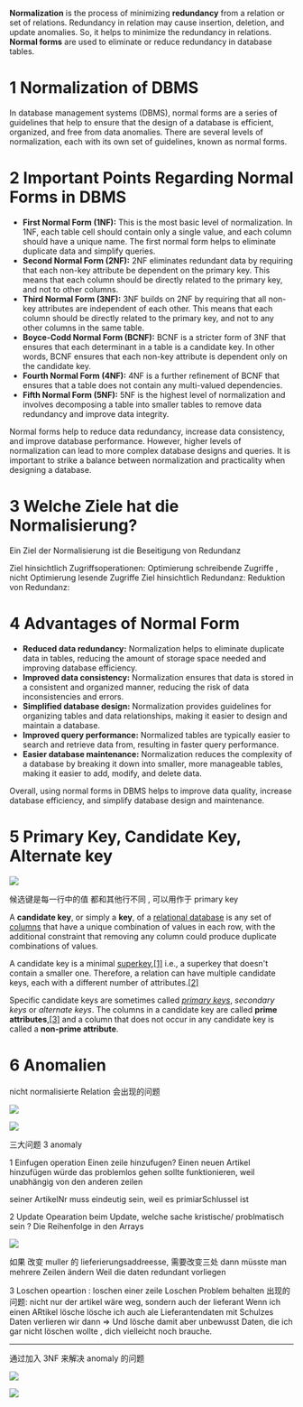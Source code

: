 
****Normalization**** is the process of minimizing ****redundancy**** from a relation or set of relations. Redundancy in relation may cause insertion, deletion, and update anomalies. So, it helps to minimize the redundancy in relations. ****Normal forms**** are used to eliminate or reduce redundancy in database tables.

# 1 Normalization of DBMS

In database management systems (DBMS), normal forms are a series of guidelines that help to ensure that the design of a database is efficient, organized, and free from data anomalies. There are several levels of normalization, each with its own set of guidelines, known as normal forms.

# 2 Important Points Regarding Normal Forms in DBMS

- ****First Normal Form (1NF):**** This is the most basic level of normalization. In 1NF, each table cell should contain only a single value, and each column should have a unique name. The first normal form helps to eliminate duplicate data and simplify queries.
- ****Second Normal Form (2NF):**** 2NF eliminates redundant data by requiring that each non-key attribute be dependent on the primary key. This means that each column should be directly related to the primary key, and not to other columns.
- ****Third Normal Form (3NF):**** 3NF builds on 2NF by requiring that all non-key attributes are independent of each other. This means that each column should be directly related to the primary key, and not to any other columns in the same table.
- ****Boyce-Codd Normal Form (BCNF):**** BCNF is a stricter form of 3NF that ensures that each determinant in a table is a candidate key. In other words, BCNF ensures that each non-key attribute is dependent only on the candidate key.
- ****Fourth Normal Form (4NF):**** 4NF is a further refinement of BCNF that ensures that a table does not contain any multi-valued dependencies.
- ****Fifth Normal Form (5NF):**** 5NF is the highest level of normalization and involves decomposing a table into smaller tables to remove data redundancy and improve data integrity.

Normal forms help to reduce data redundancy, increase data consistency, and improve database performance. However, higher levels of normalization can lead to more complex database designs and queries. It is important to strike a balance between normalization and practicality when designing a database.

# 3 Welche Ziele hat die Normalisierung?


Ein Ziel der Normalisierung ist die Beseitigung von Redundanz

Ziel hinsichtlich Zugriffsoperationen: Optimierung schreibende Zugriffe , nicht Optimierung lesende Zugriffe
Ziel hinsichtlich Redundanz:  Reduktion von Redundanz:
# 4 Advantages of Normal Form

- ****Reduced data redundancy:**** Normalization helps to eliminate duplicate data in tables, reducing the amount of storage space needed and improving database efficiency.
- ****Improved data consistency:**** Normalization ensures that data is stored in a consistent and organized manner, reducing the risk of data inconsistencies and errors.
- ****Simplified database design:**** Normalization provides guidelines for organizing tables and data relationships, making it easier to design and maintain a database.
- ****Improved query performance:**** Normalized tables are typically easier to search and retrieve data from, resulting in faster query performance.
- ****Easier database maintenance:**** Normalization reduces the complexity of a database by breaking it down into smaller, more manageable tables, making it easier to add, modify, and delete data.

Overall, using normal forms in DBMS helps to improve data quality, increase database efficiency, and simplify database design and maintenance.



# 5 Primary Key, Candidate Key, Alternate key 


![](image/Pasted%20image%2020241112225219.png)

候选键是每一行中的值 都和其他行不同 , 可以用作于 primary key 

A **candidate key**, or simply a **key**, of a [relational database](https://en.wikipedia.org/wiki/Relation_schema "Relation schema") is any set of [columns](https://en.wikipedia.org/wiki/Column_(database) "Column (database)") that have a unique combination of values in each row, with the additional constraint that removing any column could produce duplicate combinations of values.

A candidate key is a minimal [superkey](https://en.wikipedia.org/wiki/Superkey "Superkey"),[[1]](https://en.wikipedia.org/wiki/Candidate_key#cite_note-1) i.e., a superkey that doesn't contain a smaller one. Therefore, a relation can have multiple candidate keys, each with a different number of attributes.[[2]](https://en.wikipedia.org/wiki/Candidate_key#cite_note-2)


Specific candidate keys are sometimes called _[primary keys](https://en.wikipedia.org/wiki/Primary_key "Primary key")_, _secondary keys_ or _alternate keys_. The columns in a candidate key are called **prime attributes**,[[3]](https://en.wikipedia.org/wiki/Candidate_key#cite_note-3) and a column that does not occur in any candidate key is called a **non-prime attribute**.

# 6 Anomalien 

nicht normalisierte Relation 会出现的问题

![](image/Pasted%20image%2020250111210123.png)

![](image/Pasted%20image%2020250111210119.png)


三大问题  3 anomaly 

1 Einfugen operation 
Einen zeile hinzufugen? 
Einen neuen Artikel hinzufügen würde das problemlos gehen
sollte funktionieren, weil unabhängig von den anderen zeilen

seiner ArtikelNr muss eindeutig sein, weil es primiarSchlussel ist 




2  Update Opearation 
beim Update, welche sache kristische/ problmatisch sein ? 
Die Reihenfolge in den Arrays

![](image/Pasted%20image%2020250111210221.png)

如果 改变 muller 的 lieferierungsaddreesse, 需要改变三处 
dann müsste man mehrere Zeilen ändern
Weil die daten redundant vorliegen


3 Loschen opeartion : loschen einer zeile Loschen
Problem behalten
出现的问题: nicht nur der artikel wäre weg, sondern auch der lieferant
Wenn ich einen ARtikel lösche lösche ich auch ale Lieferantendaten mit
Schulzes Daten verlieren wir dann
=> Und lösche damit aber unbewusst Daten, die ich gar nicht löschen wollte , dich vielleicht noch brauche.

---

通过加入 3NF  来解决 anomaly 的问题 

![](image/Pasted%20image%2020250111210339.png)

![](image/Pasted%20image%2020250111210712.png)
